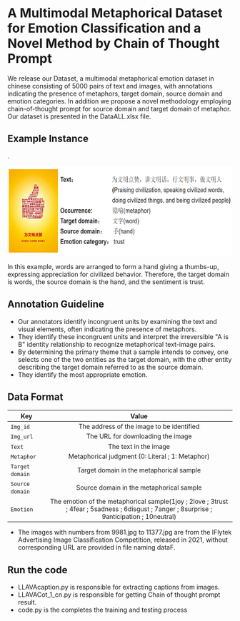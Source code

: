 # A Multimodal Metaphorical Dataset for Emotion Classification and a Novel Method by Chain of Thought Prompt

We release our Dataset, a multimodal metaphorical emotion dataset in chinese consisting of 5000 pairs of text and images, with annotations indicating the presence of metaphors, target domain, source domain and emotion categories. In addition we propose a  novel methodology  employing chain-of-thought prompt for source domain and target domain of metaphor.
Our dataset is presented in the DataALL.xlsx file.

## Example Instance

.<div align='center'><img src='asample.png' width="600" height="200"></div>

In this example, words are arranged to form a hand giving a thumbs-up, expressing appreciation for civilized behavior. Therefore, the target domain is words, the source domain is the hand, and the sentiment is trust.

## Annotation Guideline


* Our annotators identify incongruent units by examining the text and visual elements, often indicating the presence of metaphors. 
* They identify these incongruent units and interpret the irreversible "A is B" identity relationship to recognize metaphorical text-image pairs.
* By determining the primary theme that a sample intends to convey, one selects one of the two entities as the target domain, with the other entity describing the target domain referred to as the source domain.
* They identify the most appropriate emotion.




## Data Format


| Key                     |                                    Value                                    |
|-------------------------|:---------------------------------------------------------------------------:|
| `Img_id`            |                The address of the image to be identified                  |
| `Img_url`            |                The URL for downloading the image                  |
| `Text`     |                                          The  text in the image                              |
| `Metaphor`|           Metaphorical judgment (0: Literal ; 1: Metaphor)          |
| `Target domain`|           Target domain in the metaphorical sample         |
| `Source domain`|           Source domain in the metaphorical sample          |
| `Emotion`            |                      The emotion of the metaphorical sample(1joy ; 2love ; 3trust ; 4fear ; 5sadness ; 6disgust ; 7anger ; 8surprise ; 9anticipation ; 10neutral)                 |

* The images with numbers from 9981.jpg to 11377.jpg are from the IFlytek Advertising Image Classification Competition, released in 2021, without corresponding URL are provided in file naming dataF.

## Run the code
* LLAVAcaption.py is responsible for extracting captions from images.
* LLAVACot_1_cn.py is responsible for getting Chain of thought prompt result.
* code.py is the completes the training and testing process









